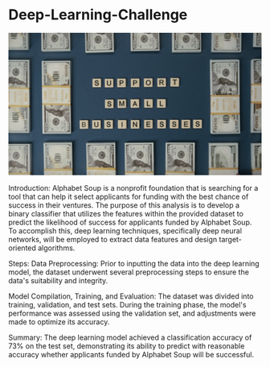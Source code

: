 # Deep-Learning-Challenge

![Logo](https://github.com/ernestosm23/deep-learning-challenge/blob/976101f0270b7fa692fa4a4b987accfc37871d73/small_business_funding.jpg)

Introduction:
Alphabet Soup is a nonprofit foundation that is searching for a tool that can help it select applicants for funding with the best chance of success in their ventures. The purpose of this analysis is to develop a binary classifier that utilizes the features within the provided dataset to predict the likelihood of success for applicants funded by Alphabet Soup. To accomplish this, deep learning techniques, specifically deep neural networks, will be employed to extract data features and design target-oriented algorithms.

Steps:
Data Preprocessing:
Prior to inputting the data into the deep learning model, the dataset underwent several preprocessing steps to ensure the data's suitability and integrity.

Model Compilation, Training, and Evaluation:
The dataset was divided into training, validation, and test sets. During the training phase, the model's performance was assessed using the validation set, and adjustments were made to optimize its accuracy.

Summary:
The deep learning model achieved a classification accuracy of 73% on the test set, demonstrating its ability to predict with reasonable accuracy whether applicants funded by Alphabet Soup will be successful.

